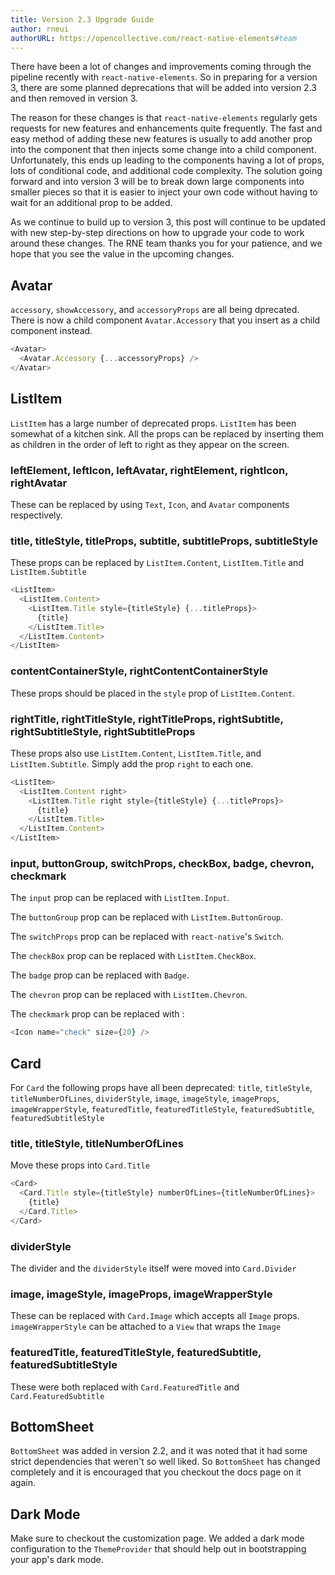 ```yaml
---
title: Version 2.3 Upgrade Guide
author: rneui
authorURL: https://opencollective.com/react-native-elements#team
---
```


There have been a lot of changes and improvements coming through the pipeline recently with `react-native-elements`. So in preparing for a version 3, there are some planned deprecations that will be added into version 2.3 and then removed in version 3.

The reason for these changes is that `react-native-elements` regularly gets requests for new features and enhancements quite frequently. The fast and easy method of adding these new features is usually to add another prop into the component that then injects some change into a child component. Unfortunately, this ends up leading to the components having a lot of props, lots of conditional code, and additional code complexity. The solution going forward and into version 3 will be to break down large components into smaller pieces so that it is easier to inject your own code without having to wait for an additional prop to be added.

As we continue to build up to version 3, this post will continue to be updated with new step-by-step directions on how to upgrade your code to work around these changes. The RNE team thanks you for your patience, and we hope that you see the value in the upcoming changes.

<!-- truncate -->

## Avatar

`accessory`, `showAccessory`, and `accessoryProps` are all being dprecated. There is now a child component `Avatar.Accessory` that you insert as a child component instead.

```js
<Avatar>
  <Avatar.Accessory {...accessoryProps} />
</Avatar>
```

## ListItem

`ListItem` has a large number of deprecated props. `ListItem` has been somewhat of a kitchen sink. All the props can be replaced by inserting them as children in the order of left to right as they appear on the screen.

### leftElement, leftIcon, leftAvatar, rightElement, rightIcon, rightAvatar

These can be replaced by using `Text`, `Icon`, and `Avatar` components respectively.

### title, titleStyle, titleProps, subtitle, subtitleProps, subtitleStyle

These props can be replaced by `ListItem.Content`, `ListItem.Title` and `ListItem.Subtitle`

```js
<ListItem>
  <ListItem.Content>
    <ListItem.Title style={titleStyle} {...titleProps}>
      {title}
    </ListItem.Title>
  </ListItem.Content>
</ListItem>
```

### contentContainerStyle, rightContentContainerStyle

These props should be placed in the `style` prop of `ListItem.Content`.

### rightTitle, rightTitleStyle, rightTitleProps, rightSubtitle, rightSubtitleStyle, rightSubtitleProps

These props also use `ListItem.Content`, `ListItem.Title`, and `ListItem.Subtitle`. Simply add the prop `right` to each one.

```js
<ListItem>
  <ListItem.Content right>
    <ListItem.Title right style={titleStyle} {...titleProps}>
      {title}
    </ListItem.Title>
  </ListItem.Content>
</ListItem>
```

### input, buttonGroup, switchProps, checkBox, badge, chevron, checkmark

The `input` prop can be replaced with `ListItem.Input`.

The `buttonGroup` prop can be replaced with `ListItem.ButtonGroup`.

The `switchProps` prop can be replaced with `react-native`'s `Switch`.

The `checkBox` prop can be replaced with `ListItem.CheckBox`.

The `badge` prop can be replaced with `Badge`.

The `chevron` prop can be replaced with `ListItem.Chevron`.

The `checkmark` prop can be replaced with :

```js
<Icon name="check" size={20} />
```

## Card

For `Card` the following props have all been deprecated: `title`, `titleStyle`, `titleNumberOfLines`, `dividerStyle`, `image`, `imageStyle`, `imageProps`, `imageWrapperStyle`, `featuredTitle`, `featuredTitleStyle`, `featuredSubtitle`, `featuredSubtitleStyle`

### title, titleStyle, titleNumberOfLines

Move these props into `Card.Title`

```js
<Card>
  <Card.Title style={titleStyle} numberOfLines={titleNumberOfLines}>
    {title}
  </Card.Title>
</Card>
```

### dividerStyle

The divider and the `dividerStyle` itself were moved into `Card.Divider`

### image, imageStyle, imageProps, imageWrapperStyle

These can be replaced with `Card.Image` which accepts all `Image` props. `imageWrapperStyle` can be attached to a `View` that wraps the `Image`

### featuredTitle, featuredTitleStyle, featuredSubtitle, featuredSubtitleStyle

These were both replaced with `Card.FeaturedTitle` and `Card.FeaturedSubtitle`

## BottomSheet

`BottomSheet` was added in version 2.2, and it was noted that it had some strict dependencies that weren't so well liked. So `BottomSheet` has changed completely and it is encouraged that you checkout the docs page on it again.

## Dark Mode

Make sure to checkout the customization page. We added a dark mode configuration to the `ThemeProvider` that should help out in bootstrapping your app's dark mode.
